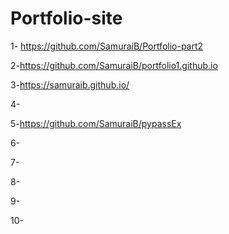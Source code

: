 # Portfolio-site
1- https://github.com/SamuraiB/Portfolio-part2


2-https://github.com/SamuraiB/portfolio1.github.io


3-https://samuraib.github.io/


4-


5-https://github.com/SamuraiB/pypassEx


6-


7-


8-


9-


10-


